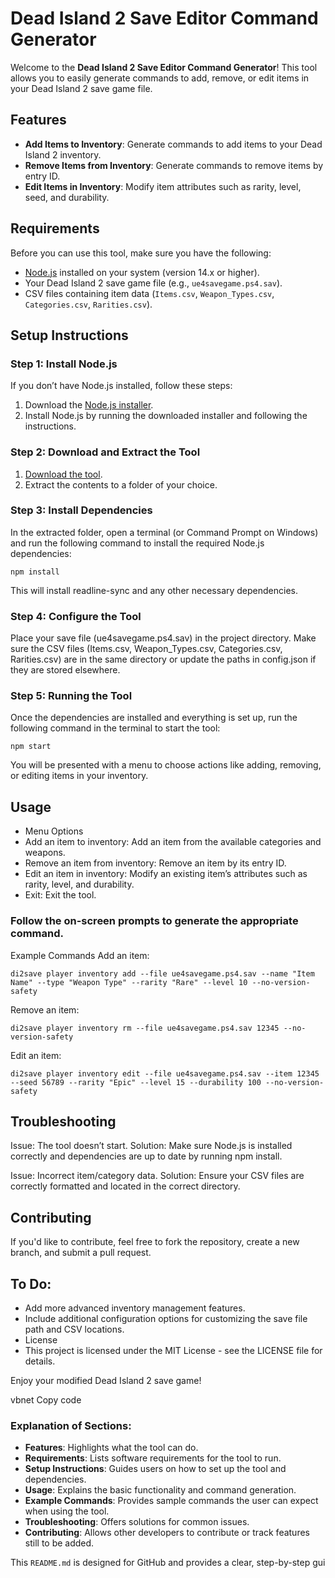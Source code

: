 # Dead Island 2 Save Editor Command Generator

Welcome to the **Dead Island 2 Save Editor Command Generator**! This tool allows you to easily generate commands to add, remove, or edit items in your Dead Island 2 save game file.

## Features

- **Add Items to Inventory**: Generate commands to add items to your Dead Island 2 inventory.
- **Remove Items from Inventory**: Generate commands to remove items by entry ID.
- **Edit Items in Inventory**: Modify item attributes such as rarity, level, seed, and durability.

## Requirements

Before you can use this tool, make sure you have the following:

- [Node.js](https://nodejs.org/) installed on your system (version 14.x or higher).
- Your Dead Island 2 save game file (e.g., `ue4savegame.ps4.sav`).
- CSV files containing item data (`Items.csv`, `Weapon_Types.csv`, `Categories.csv`, `Rarities.csv`).

## Setup Instructions

### Step 1: Install Node.js

If you don’t have Node.js installed, follow these steps:

1. Download the [Node.js installer](https://nodejs.org/en/download/).
2. Install Node.js by running the downloaded installer and following the instructions.

### Step 2: Download and Extract the Tool

1. [Download the tool](your-download-link-here).
2. Extract the contents to a folder of your choice.

### Step 3: Install Dependencies

In the extracted folder, open a terminal (or Command Prompt on Windows) and run the following command to install the required Node.js dependencies:

```
npm install
```

This will install readline-sync and any other necessary dependencies.

### Step 4: Configure the Tool

Place your save file (ue4savegame.ps4.sav) in the project directory.
Make sure the CSV files (Items.csv, Weapon_Types.csv, Categories.csv, Rarities.csv) are in the same directory or update the paths in config.json if they are stored elsewhere.

### Step 5: Running the Tool
Once the dependencies are installed and everything is set up, run the following command in the terminal to start the tool:

```
npm start
```

You will be presented with a menu to choose actions like adding, removing, or editing items in your inventory.

## Usage
- Menu Options
- Add an item to inventory: Add an item from the available categories and weapons.
- Remove an item from inventory: Remove an item by its entry ID.
- Edit an item in inventory: Modify an existing item’s attributes such as rarity, level, and durability.
- Exit: Exit the tool.

### Follow the on-screen prompts to generate the appropriate command.

Example Commands
Add an item:

```
di2save player inventory add --file ue4savegame.ps4.sav --name "Item Name" --type "Weapon Type" --rarity "Rare" --level 10 --no-version-safety
```

Remove an item:

```
di2save player inventory rm --file ue4savegame.ps4.sav 12345 --no-version-safety
```

Edit an item:

```
di2save player inventory edit --file ue4savegame.ps4.sav --item 12345 --seed 56789 --rarity "Epic" --level 15 --durability 100 --no-version-safety
```

## Troubleshooting
Issue: The tool doesn’t start.
Solution: Make sure Node.js is installed correctly and dependencies are up to date by running npm install.

Issue: Incorrect item/category data.
Solution: Ensure your CSV files are correctly formatted and located in the correct directory.

## Contributing
If you'd like to contribute, feel free to fork the repository, create a new branch, and submit a pull request.

## To Do:
- Add more advanced inventory management features.
- Include additional configuration options for customizing the save file path and CSV locations.
- License
- This project is licensed under the MIT License - see the LICENSE file for details.

Enjoy your modified Dead Island 2 save game!

vbnet
Copy code

### Explanation of Sections:
- **Features**: Highlights what the tool can do.
- **Requirements**: Lists software requirements for the tool to run.
- **Setup Instructions**: Guides users on how to set up the tool and dependencies.
- **Usage**: Explains the basic functionality and command generation.
- **Example Commands**: Provides sample commands the user can expect when using the tool.
- **Troubleshooting**: Offers solutions for common issues.
- **Contributing**: Allows other developers to contribute or track features still to be added.

This `README.md` is designed for GitHub and provides a clear, step-by-step gui
